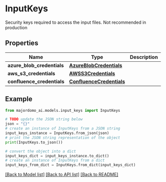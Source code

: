 # InputKeys

Security keys required to access the input files. Not recommended in production

## Properties

Name | Type | Description | Notes
------------ | ------------- | ------------- | -------------
**azure_blob_credentials** | [**AzureBlobCredentials**](AzureBlobCredentials.md) |  | [optional] 
**aws_s3_credentials** | [**AWSS3Credentials**](AWSS3Credentials.md) |  | [optional] 
**confluence_credentials** | [**ConfluenceCredentials**](ConfluenceCredentials.md) |  | [optional] 

## Example

```python
from majordomo_ai.models.input_keys import InputKeys

# TODO update the JSON string below
json = "{}"
# create an instance of InputKeys from a JSON string
input_keys_instance = InputKeys.from_json(json)
# print the JSON string representation of the object
print(InputKeys.to_json())

# convert the object into a dict
input_keys_dict = input_keys_instance.to_dict()
# create an instance of InputKeys from a dict
input_keys_from_dict = InputKeys.from_dict(input_keys_dict)
```
[[Back to Model list]](../README.md#documentation-for-models) [[Back to API list]](../README.md#documentation-for-api-endpoints) [[Back to README]](../README.md)


